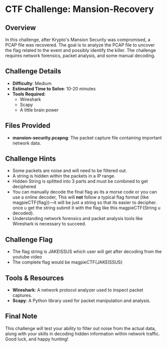 # CTF Challenge: Mansion-Recovery

## Overview
In this challenge, after Krypto's Mansion Security was compromised, a PCAP file was recovered. The goal is to analyze the PCAP file to uncover the flag related to the event and possibly identify the killer. The challenge requires network forensics, packet analysis, and some manual decoding.

## Challenge Details

- **Difficulty**: Medium
- **Estimated Time to Solve**: 10-20 minutes
- **Tools Required**: 
  - Wireshark
  - Scapy
  - A little brain power
  
## Files Provided
- **mansion-security.pcapng**: The packet capture file containing important network data.


## Challenge Hints
- Some packets are noise and will need to be filtered out.
- A string is hidden within the packets in a IP range.
- Hidden String is splitted into 3 parts and must be combined to get deciphered
- You can manually decode the final flag as its a morse code or you can use a online decoder, This will **not** follow a typical flag format (like magpieCTF{flag})—it will be just a string so that its easier to decipher. once u get the string submit it with the flag like this magpieCTF{String u decoded}.
- Understanding network forensics and packet analysis tools like Wireshark is necessary to succeed.

## Challenge Flag
- The flag string is JAKEISSUS which user will get after decoding from the youtube video
- The complete flag would be magpieCTF{JAKEISSUS}

## Tools & Resources

- **Wireshark**: A network protocol analyzer used to inspect packet captures.
- **Scapy**: A Python library used for packet manipulation and analysis.


## Final Note
This challenge will test your ability to filter out noise from the actual data, along with your skills in decoding hidden information within network traffic. Good luck, and happy hunting!
